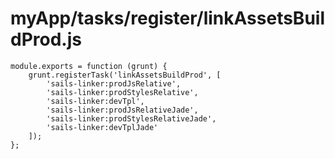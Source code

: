 # myApp/tasks/register/linkAssetsBuildProd.js

<docmeta name="uniqueID" value="linkAssetsBuildProdjs100842">
<docmeta name="displayName" value="linkAssetsBuildProd.js">

```
module.exports = function (grunt) {
	grunt.registerTask('linkAssetsBuildProd', [
		'sails-linker:prodJsRelative',
		'sails-linker:prodStylesRelative',
		'sails-linker:devTpl',
		'sails-linker:prodJsRelativeJade',
		'sails-linker:prodStylesRelativeJade',
		'sails-linker:devTplJade'
	]);
};

```
